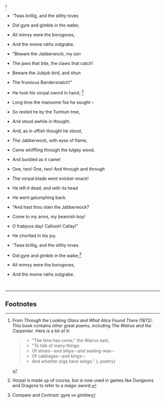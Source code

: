 [^fn1]
- 'Twas brillig, and the slithy toves 
- Did gyre and gimble in the wabe;
- All mimsy were the borogoves,
- And the mome raths outgrabe.

- "Beware the Jabberwock, my son 
- The jaws that bite, the claws that catch!
- Beware the Jubjub bird, and shun 
- The frumious Bandersnatch!"

- He took his vorpal sword in hand; [^fn2]
- Long time the manxome foe he sought –
- So rested he by the Tumtum tree, 
- And stood awhile in thought.

- And, as in uffish thought he stood, 
- The Jabberwock, with eyes of flame,
- Came whiffling through the tulgey wood, 
- And burbled as it came!

- One, two! One, two! And through and through 
- The vorpal blade went snicker-snack!
- He left it dead, and with its head 
- He went galumphing back.

- "And hast thou slain the Jabberwock? 
- Come to my arms, my beamish boy!
- O frabjous day! Callooh! Callay!" 
- He chortled in his joy.

- 'Twas brillig, and the slithy toves 
- Did gyre and gimble in the wabe;[^fn3]
- All mimsy were the borogoves,
- And the mome raths outgrabe.


<br>

---

## Footnotes

[^fn1]:
     From <i>Through the Looking Glass and What Alice Found There </i>(1872). This book contains other great poems, including <i>The Walrus and the Carpenter</i>.  Here is a bit of it:
  
     > - "The time has come," the Walrus said,
     > - "To talk of many things:
     > - Of shoes--and ships--and sealing-wax--
     > - Of cabbages--and kings--
     > - And whether pigs have wings."
     {:.poetry}

[^fn2]: Vorpal is made up of course, but is now used in games like Dungeons and Dragons to refer to a magic sword.

[^fn3]: Compare and Contrast: gyre vs gimble 
